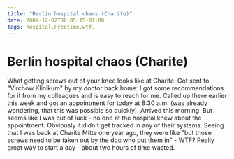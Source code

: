 ```yaml
---
title: "Berlin hospital chaos (Charite)"
date: 2009-12-02T08:05:15+01:00
tags: hospital,Freetime,wtf,
---
```


# Berlin hospital chaos (Charite)


What getting screws out of your knee looks like at Charite: Got sent to "Virchow Klinikum" by my doctor back home: I 
got some recommendations for it from my colleagues and is easy to reach for me. Called up there earlier this week and 
got an appointment for today at 8:30 a.m. (was already wondering, that this was possible so quickly). Arrived this 
morning: But seems like I was out of luck - no one at the hospital knew about the appointment. Obviously it didn't get 
tracked in any of their systems. Seeing that I was back at Charite Mitte one year ago, they were like "but those screws 
need to be taken out by the doc who put them in" - WTF? Really great way to start a day - about two hours of time 
wasted.
